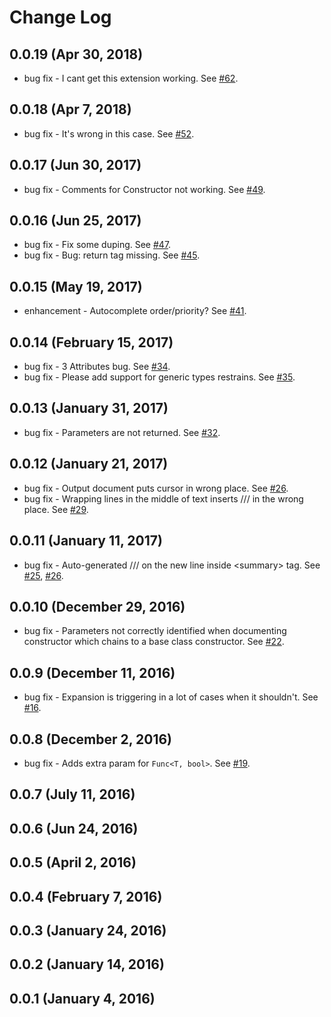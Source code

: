 # Change Log

## 0.0.19 (Apr 30, 2018)

* bug fix - I cant get this extension working. See [#62](https://github.com/kasecato/vscode-docomment/issues/62).

## 0.0.18 (Apr 7, 2018)

* bug fix - It's wrong in this case. See [#52](https://github.com/kasecato/vscode-docomment/issues/52).

## 0.0.17 (Jun 30, 2017)

* bug fix - Comments for Constructor not working. See [#49](https://github.com/kasecato/vscode-docomment/issues/49).

## 0.0.16 (Jun 25, 2017)

* bug fix - Fix some duping. See [#47](https://github.com/kasecato/vscode-docomment/pull/47).
* bug fix - Bug: return tag missing. See [#45](https://github.com/kasecato/vscode-docomment/issues/45).

## 0.0.15 (May 19, 2017)

* enhancement - Autocomplete order/priority? See [#41](https://github.com/kasecato/vscode-docomment/issues/41).

## 0.0.14 (February 15, 2017)

* bug fix - 3 Attributes bug. See [#34](https://github.com/kasecato/vscode-docomment/issues/34).
* bug fix - Please add support for generic types restrains. See [#35](https://github.com/kasecato/vscode-docomment/issues/35).

## 0.0.13 (January 31, 2017)

* bug fix - Parameters are not returned. See [#32](https://github.com/kasecato/vscode-docomment/issues/32).

## 0.0.12 (January 21, 2017)

* bug fix - Output document puts cursor in wrong place. See [#26](https://github.com/kasecato/vscode-docomment/issues/26).
* bug fix - Wrapping lines in the middle of text inserts /// in the wrong place. See [#29](https://github.com/kasecato/vscode-docomment/issues/29).

## 0.0.11 (January 11, 2017)

* bug fix - Auto-generated /// on the new line inside &lt;summary&gt; tag. See [#25](https://github.com/kasecato/vscode-docomment/issues/25), [#26](https://github.com/kasecato/vscode-docomment/issues/26).

## 0.0.10 (December 29, 2016)

* bug fix - Parameters not correctly identified when documenting constructor which chains to a base class constructor. See [#22](https://github.com/kasecato/vscode-docomment/issues/22).

## 0.0.9 (December 11, 2016)

* bug fix - Expansion is triggering in a lot of cases when it shouldn't. See [#16](https://github.com/kasecato/vscode-docomment/issues/16).

## 0.0.8 (December 2, 2016)

* bug fix - Adds extra param for `Func<T, bool>`. See [#19](https://github.com/kasecato/vscode-docomment/issues/19).

## 0.0.7 (July 11, 2016)

## 0.0.6 (Jun 24, 2016)

## 0.0.5 (April 2, 2016)

## 0.0.4 (February 7, 2016)

## 0.0.3 (January 24, 2016)

## 0.0.2 (January 14, 2016)

## 0.0.1 (January 4, 2016)
